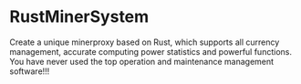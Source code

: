 # RustMinerSystem
Create a unique minerproxy based on Rust, which supports all currency management, accurate computing power statistics and powerful functions. You have never used the top operation and maintenance management software!!!
